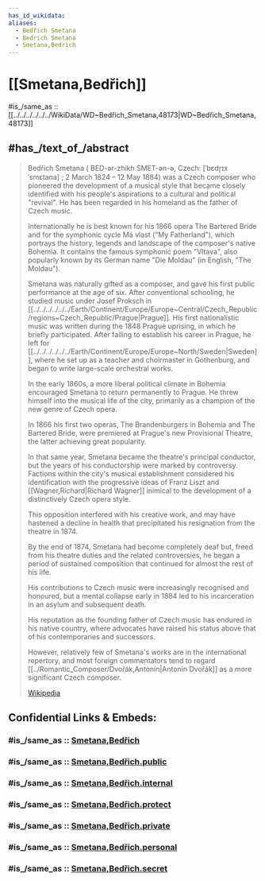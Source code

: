 ```yaml
---
has_id_wikidata: 
aliases:
  - Bedřich Smetana
  - Bedrich Smetana
  - Smetana,Bedrich 
---
```


# [[Smetana,Bedřich]] 

#is_/same_as :: [[../../../../../../WikiData/WD~Bedřich_Smetana,48173|WD~Bedřich_Smetana,48173]] 

## #has_/text_of_/abstract 

> Bedřich Smetana ( BED-ər-zhikh SMET-ən-ə, Czech: [ˈbɛdr̝ɪx ˈsmɛtana] ; 
> 2 March 1824 – 12 May 1884) was a Czech composer 
> who pioneered the development of a musical style 
> that became closely identified with his people's aspirations to a cultural and political "revival". 
> He has been regarded in his homeland as the father of Czech music. 
> 
> Internationally he is best known for his 1866 opera The Bartered Bride 
> and for the symphonic cycle Má vlast ("My Fatherland"), 
> which portrays the history, legends and landscape of the composer's native Bohemia. 
> It contains the famous symphonic poem "Vltava", 
> also popularly known by its German name "Die Moldau" (in English, "The Moldau").
>
> Smetana was naturally gifted as a composer, 
> and gave his first public performance at the age of six. 
> After conventional schooling, he studied music under Josef Proksch in [[../../../../../../Earth/Continent/Europe/Europe~Central/Czech_Republic/regions~Czech_Republic/Prague|Prague]]. 
> His first nationalistic music was written during the 1848 Prague uprising, 
> in which he briefly participated. 
> After failing to establish his career in Prague, he left for [[../../../../../../Earth/Continent/Europe/Europe~North/Sweden|Sweden]], 
> where he set up as a teacher and choirmaster in Gothenburg, 
> and began to write large-scale orchestral works.
>
> In the early 1860s, a more liberal political climate in Bohemia 
> encouraged Smetana to return permanently to Prague. 
> He threw himself into the musical life of the city, 
> primarily as a champion of the new genre of Czech opera. 
> 
> In 1866 his first two operas, The Brandenburgers in Bohemia and The Bartered Bride, 
> were premiered at Prague's new Provisional Theatre, the latter achieving great popularity. 
> 
> In that same year, Smetana became the theatre's principal conductor, 
> but the years of his conductorship were marked by controversy. 
> Factions within the city's musical establishment 
> considered his identification with the progressive ideas of Franz Liszt and [[Wagner,Richard|Richard Wagner]] 
> inimical to the development of a distinctively Czech opera style. 
> 
> This opposition interfered with his creative work, 
> and may have hastened a decline in health 
> that precipitated his resignation from the theatre in 1874.
>
> By the end of 1874, Smetana had become completely deaf 
> but, freed from his theatre duties and the related controversies, 
> he began a period of sustained composition that continued for almost the rest of his life. 
> 
> His contributions to Czech music were increasingly recognised and honoured, 
> but a mental collapse early in 1884 led to his incarceration in an asylum and subsequent death. 
> 
> His reputation as the founding father of Czech music has endured in his native country, 
> where advocates have raised his status above that of his contemporaries and successors. 
> 
> However, relatively few of Smetana's works are in the international repertory, 
> and most foreign commentators 
> tend to regard [[../Romantic_Composer/Dvořák,Antonín|Antonín Dvořák]] as a more significant Czech composer.
>
> [Wikipedia](https://en.wikipedia.org/wiki/Bed%C5%99ich%20Smetana) 


## Confidential Links & Embeds: 

### #is_/same_as :: [Smetana,Bedřich](/_Standards/Society/Communication/Media/Music/Composer/Classic_Composers/Smetana,Bedřich.md) 

### #is_/same_as :: [Smetana,Bedřich.public](/_public/Society/Communication/Media/Music/Composer/Classic_Composers/Smetana,Bedřich.public.md) 

### #is_/same_as :: [Smetana,Bedřich.internal](/_internal/Society/Communication/Media/Music/Composer/Classic_Composers/Smetana,Bedřich.internal.md) 

### #is_/same_as :: [Smetana,Bedřich.protect](/_protect/Society/Communication/Media/Music/Composer/Classic_Composers/Smetana,Bedřich.protect.md) 

### #is_/same_as :: [Smetana,Bedřich.private](/_private/Society/Communication/Media/Music/Composer/Classic_Composers/Smetana,Bedřich.private.md) 

### #is_/same_as :: [Smetana,Bedřich.personal](/_personal/Society/Communication/Media/Music/Composer/Classic_Composers/Smetana,Bedřich.personal.md) 

### #is_/same_as :: [Smetana,Bedřich.secret](/_secret/Society/Communication/Media/Music/Composer/Classic_Composers/Smetana,Bedřich.secret.md)

